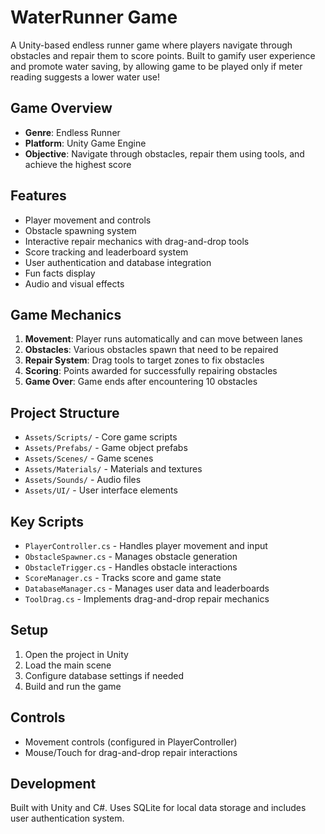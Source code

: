 # WaterRunner Game

A Unity-based endless runner game where players navigate through obstacles and repair them to score points. Built to gamify user experience and promote water saving, by allowing game to be played only if meter reading suggests a lower water use!

## Game Overview

- **Genre**: Endless Runner
- **Platform**: Unity Game Engine
- **Objective**: Navigate through obstacles, repair them using tools, and achieve the highest score

## Features

- Player movement and controls
- Obstacle spawning system
- Interactive repair mechanics with drag-and-drop tools
- Score tracking and leaderboard system
- User authentication and database integration
- Fun facts display
- Audio and visual effects

## Game Mechanics

1. **Movement**: Player runs automatically and can move between lanes
2. **Obstacles**: Various obstacles spawn that need to be repaired
3. **Repair System**: Drag tools to target zones to fix obstacles
4. **Scoring**: Points awarded for successfully repairing obstacles
5. **Game Over**: Game ends after encountering 10 obstacles

## Project Structure

- `Assets/Scripts/` - Core game scripts
- `Assets/Prefabs/` - Game object prefabs
- `Assets/Scenes/` - Game scenes
- `Assets/Materials/` - Materials and textures
- `Assets/Sounds/` - Audio files
- `Assets/UI/` - User interface elements

## Key Scripts

- `PlayerController.cs` - Handles player movement and input
- `ObstacleSpawner.cs` - Manages obstacle generation
- `ObstacleTrigger.cs` - Handles obstacle interactions
- `ScoreManager.cs` - Tracks score and game state
- `DatabaseManager.cs` - Manages user data and leaderboards
- `ToolDrag.cs` - Implements drag-and-drop repair mechanics

## Setup

1. Open the project in Unity
2. Load the main scene
3. Configure database settings if needed
4. Build and run the game

## Controls

- Movement controls (configured in PlayerController)
- Mouse/Touch for drag-and-drop repair interactions

## Development

Built with Unity and C#. Uses SQLite for local data storage and includes user authentication system.
